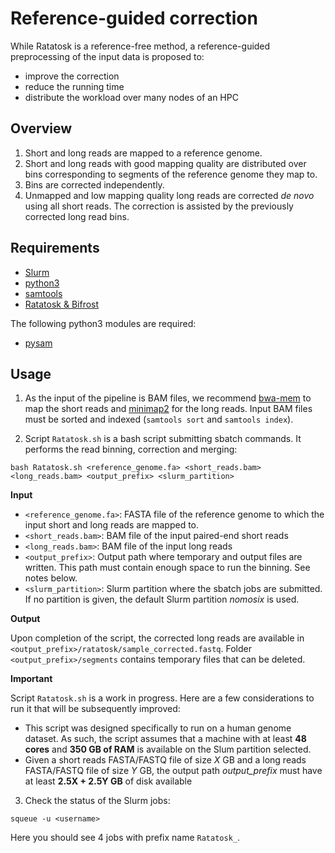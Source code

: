 # Reference-guided correction

While Ratatosk is a reference-free method, a reference-guided preprocessing of the input data is proposed to:
- improve the correction
- reduce the running time
- distribute the workload over many nodes of an HPC

## Overview

1. Short and long reads are mapped to a reference genome.
2. Short and long reads with good mapping quality are distributed over bins corresponding to segments of the reference genome they map to.
3. Bins are corrected independently.
4. Unmapped and low mapping quality long reads are corrected *de novo* using all short reads. The correction is assisted by the previously corrected long read bins.

## Requirements

* [Slurm](https://slurm.schedmd.com)
* [python3](https://python.org)
* [samtools](https://htslib.org)
* [Ratatosk & Bifrost](https://github.com/GuillaumeHolley/Ratatosk)

The following python3 modules are required:
* [pysam](https://pysam.readthedocs.io)

## Usage

1. As the input of the pipeline is BAM files, we recommend [bwa-mem](https://github.com/lh3/bwa) to map the short reads and [minimap2](https://github.com/lh3/minimap2) for the long reads. Input BAM files must be sorted and indexed (`samtools sort` and `samtools index`).

2. Script `Ratatosk.sh` is a bash script submitting sbatch commands. It performs the read binning, correction and merging:
```
bash Ratatosk.sh <reference_genome.fa> <short_reads.bam> <long_reads.bam> <output_prefix> <slurm_partition>
```

**Input**

- `<reference_genome.fa>`: FASTA file of the reference genome to which the input short and long reads are mapped to.
- `<short_reads.bam>`: BAM file of the input paired-end short reads
- `<long_reads.bam>`: BAM file of the input long reads
- `<output_prefix>`: Output path where temporary and output files are written. This path must contain enough space to run the binning. See notes below.
- `<slurm_partition>`: Slurm partition where the sbatch jobs are submitted. If no partition is given, the default Slurm partition *nomosix* is used.

**Output**

Upon completion of the script, the corrected long reads are available in `<output_prefix>/ratatosk/sample_corrected.fastq`. Folder `<output_prefix>/segments` contains temporary files that can be deleted.

**Important**

Script `Ratatosk.sh` is a work in progress. Here are a few considerations to run it that will be subsequently improved:

- This script was designed specifically to run on a human genome dataset. As such, the script assumes that a machine with at least **48 cores** and **350 GB of RAM** is available on the Slum partition selected.
- Given a short reads FASTA/FASTQ file of size *X* GB and a long reads FASTA/FASTQ file of size *Y* GB, the output path *output_prefix* must have at least **2.5X + 2.5Y GB** of disk available

3. Check the status of the Slurm jobs:
```
squeue -u <username>
```
Here you should see 4 jobs with prefix name `Ratatosk_`.